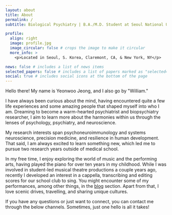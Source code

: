 ```yaml
---
layout: about
title: About
permalink: /
subtitle: Biological Psychiatry | B.A./M.D. Student at Seoul National Univ. #<a href=''></a>. 

profile:
  align: right
  image: profile.jpg
  image_circular: false # crops the image to make it circular
  more_info: >
    <p>Located in Seoul, S. Korea, Claremont, CA, & New York, NY</p>

news: false # includes a list of news items
selected_papers: false # includes a list of papers marked as "selected={true}"
social: true # includes social icons at the bottom of the page
---
```


Hello there! My name is Yeonwoo Jeong, and I also go by "William."

I have always been curious about the mind, having encountered quite a few life experiences and some amazing people that shaped myself into who I am. Dreaming to become a warm-hearted psychiatrist and biopsychiatry researcher, I aim to learn more about the harmonies within us through the lenses of psychology, psychiatry, and neuroscience.

My research interests span psychoneuroimmunology and systems neuroscience, precision medicine, and resilience in human development. That said, I am always excited to learn something new, which led me to pursue two research years outside of medical school.

In my free time, I enjoy exploring the world of music and the performing arts, having played the piano for over ten years in my childhood. While I was involved in student-led musical theatre productions a couple years ago, recently I developed an interest in a cappella, transcribing and editing scores for our school club to sing. You might encounter some of my performances, among other things, in the [blog](/blog) section. Apart from that, I love scenic drives, travelling, and sharing unique cultures.

If you have any questions or just want to connect, you can contact me through the below channels. Sometimes, just one hello is all it takes!